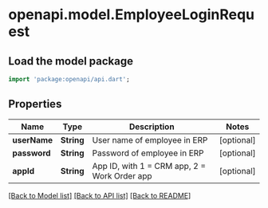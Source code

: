 # openapi.model.EmployeeLoginRequest

## Load the model package
```dart
import 'package:openapi/api.dart';
```

## Properties
Name | Type | Description | Notes
------------ | ------------- | ------------- | -------------
**userName** | **String** | User name of employee in ERP | [optional] 
**password** | **String** | Password of employee in ERP | [optional] 
**appId** | **String** | App ID, with 1 = CRM app, 2 = Work Order app | [optional] 

[[Back to Model list]](../README.md#documentation-for-models) [[Back to API list]](../README.md#documentation-for-api-endpoints) [[Back to README]](../README.md)


